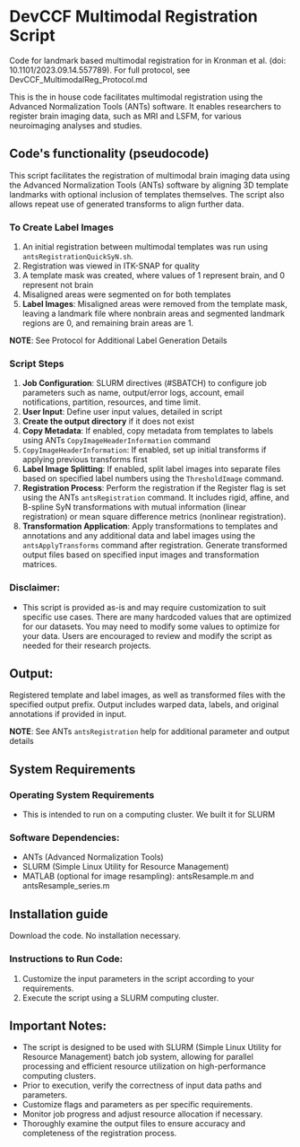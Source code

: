 # DevCCF Multimodal Registration Script
Code for landmark based multimodal registration for in Kronman et al. (doi: 10.1101/2023.09.14.557789). For full protocol, see DevCCF_MultimodalReg_Protocol.md

This is the in house code facilitates multimodal registration using the Advanced Normalization Tools (ANTs) software. It enables researchers to register brain imaging data, such as MRI and LSFM, for various neuroimaging analyses and studies.


## Code's functionality (pseudocode)
This script facilitates the registration of multimodal brain imaging data using the Advanced Normalization Tools (ANTs) software by aligning 3D template landmarks with optional inclusion of templates themselves. The script also allows repeat use of generated transforms to align further data. 

### To Create Label Images
1. An initial registration between multimodal templates was run using `antsRegistrationQuickSyN.sh`.
2. Registration was viewed in ITK-SNAP for quality
3. A template mask was created, where values of 1 represent brain, and 0 represent not brain
4. Misaligned areas were segmented on for both templates
5. **Label Images**: Misaligned areas were removed from the template mask, leaving a landmark file where nonbrain areas and segmented landmark regions are 0, and remaining brain areas are 1.

**NOTE**: See Protocol for Additional Label Generation Details


### Script Steps
1. **Job Configuration**: SLURM directives (#SBATCH) to configure job parameters such as name, output/error logs, account, email notifications, partition, resources, and time limit.
2. **User Input**: Define user input values, detailed in script
3. **Create the output directory** if it does not exist 
4. **Copy Metadata**: If enabled, copy metadata from templates to labels using ANTs `CopyImageHeaderInformation` command 
5. `CopyImageHeaderInformation`: If enabled, set up initial transforms if applying previous transforms first
6. **Label Image Splitting**: If enabled, split label images into separate files based on specified label numbers using the `ThresholdImage` command.
7. **Registration Process**: Perform the registration if the Register flag is set using the ANTs `antsRegistration` command. It includes rigid, affine, and B-spline SyN transformations with mutual information (linear registration) or mean square difference metrics (nonlinear registration).
8. **Transformation Application**: Apply transformations to templates and annotations and any additional data and label images using the `antsApplyTransforms` command after registration. Generate transformed output files based on specified input images and transformation matrices.



### Disclaimer:
* This script is provided as-is and may require customization to suit specific use cases. There are many hardcoded values that are optimized for our datasets. You may need to modify some values to optimize for your data. Users are encouraged to review and modify the script as needed for their research projects.


## Output:
Registered template and label images, as well as transformed files with the specified output prefix. Output includes warped data, labels, and original annotations if provided in input.

**NOTE**: See ANTs `antsRegistration` help for additional parameter and output details


## System Requirements

### Operating System Requirements
* This is intended to run on a computing cluster. We built it for SLURM


### Software Dependencies:
- ANTs (Advanced Normalization Tools)
- SLURM (Simple Linux Utility for Resource Management)
- MATLAB (optional for image resampling): antsResample.m and antsResample_series.m


## Installation guide
Download the code. No installation necessary.


### Instructions to Run Code:
1. Customize the input parameters in the script according to your requirements.
2. Execute the script using a SLURM computing cluster.


## Important Notes:
- The script is designed to be used with SLURM (Simple Linux Utility for Resource Management) batch job system, allowing for parallel processing and efficient resource utilization on high-performance computing clusters.
- Prior to execution, verify the correctness of input data paths and parameters.
- Customize flags and parameters as per specific requirements.
- Monitor job progress and adjust resource allocation if necessary.
- Thoroughly examine the output files to ensure accuracy and completeness of the registration process.
